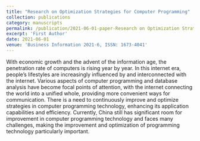 ```yaml
---
title: "Research on Optimization Strategies for Computer Programming"
collection: publications
category: manuscripts
permalink: /publication/2021-06-01-paper-Research on Optimization Strategies for Computer Programming-number-3
excerpt: 'First Author'
date: 2021-06-01
venue: 'Business Information 2021-6, ISSN: 1673-4041'
---
```


With economic growth and the advent of the information age, the penetration rate of computers is rising year by year. In this internet era, people’s lifestyles are increasingly influenced by and interconnected with the internet. Various aspects of computer programming and database analysis have become focal points of attention, with the internet connecting the world into a unified whole, providing more convenient ways for communication. There is a need to continuously improve and optimize strategies in computer programming technology, enhancing its application capabilities and efficiency. Currently, China still has significant room for improvement in computer programming technology and faces many challenges, making the improvement and optimization of programming technology particularly important. 